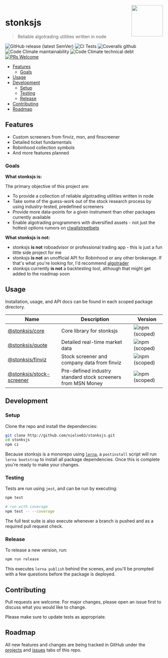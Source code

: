 <img src="https://raw.githubusercontent.com/nielse63/stonksjs/main/docs/img/logo.svg" align="right" width="100" />

# stonksjs

> Reliable algotrading utilities written in node

![GitHub release (latest SemVer)](https://img.shields.io/github/v/release/nielse63/stonksjs?style=flat-square)
![CI Tests](https://github.com/nielse63/stonksjs/workflows/CI%20Tests/badge.svg)
![Coveralls github](https://img.shields.io/coveralls/github/nielse63/stonksjs?style=flat-square)
![Code Climate maintainability](https://img.shields.io/codeclimate/maintainability/nielse63/stonksjs?style=flat-square)
![Code Climate technical debt](https://img.shields.io/codeclimate/tech-debt/nielse63/stonksjs?style=flat-square)
[![PRs Welcome](https://img.shields.io/badge/PRs-welcome-brightgreen.svg?style=flat-square)](http://makeapullrequest.com)

- [Features](#features)
  - [Goals](#goals)
- [Usage](#usage)
- [Development](#development)
  - [Setup](#setup)
  - [Testing](#testing)
  - [Release](#release)
- [Contributing](#contributing)
- [Roadmap](#roadmap)

## Features

- Custom screeners from finviz, msn, and finscreener
- Detailed ticket fundamentals
- Robinhood collection symbols
- And more features planned

### Goals

**What stonksjs is:**

The primary objective of this project are:

- To provide a collection of reliable algotrading utilities written in node
- Take some of the guess-work out of the stock research process by using
  industry-tested, predefined screeners
- Provide more data-points for a given instrument than other packages currently
  available
- Enable algotrading programmers with diversified assets - not just the hottest
  options rumors on [r/wallstreetbets](https://reddit.com/r/wallstreetbets)

**What stonksjs is not:**

- stonksjs **is not** roboadvisor or professional trading app - this is just a
  fun little side project for me
- stonksjs **is not** an unofficial API for Robinhood or any other brokerage. If
  that's what you're looking for, I'd recommend
  [algotrader](https://github.com/torreyleonard/algotrader)
- stonksjs currently **is not** a backtesting tool, although that might get
  added to the roadmap soon

## Usage

Installation, usage, and API docs can be found in each scoped package directory.

| Name                                                                                               | Description                                                  | Version                                                                                                    |
| -------------------------------------------------------------------------------------------------- | ------------------------------------------------------------ | ---------------------------------------------------------------------------------------------------------- |
| [@stonksjs/core](https://github.com/nielse63/stonksjs/tree/main/packages/core)                     | Core library for stonksjs                                    | ![npm (scoped)](https://img.shields.io/npm/v/@stonksjs/core?color=brightgreen&style=flat-square)           |
| [@stonksjs/quote](https://github.com/nielse63/stonksjs/tree/main/packages/quote)                   | Detailed real-time market data                               | ![npm (scoped)](https://img.shields.io/npm/v/@stonksjs/quote?color=brightgreen&style=flat-square)          |
| [@stonksjs/finviz](https://github.com/nielse63/stonksjs/tree/main/packages/finviz)                 | Stock screener and company data from finviz                  | ![npm (scoped)](https://img.shields.io/npm/v/@stonksjs/finviz?color=brightgreen&style=flat-square)         |
| [@stonksjs/stock-screener](https://github.com/nielse63/stonksjs/tree/main/packages/stock-screener) | Pre-defined industry standard stock screeners from MSN Money | ![npm (scoped)](https://img.shields.io/npm/v/@stonksjs/stock-screener?color=brightgreen&style=flat-square) |

## Development

### Setup

Clone the repo and install the dependencies:

```bash
git clone http://github.com/nielse63/stonksjs.git
cd stonksjs
npm ci
```

Because stonksjs is a monorepo using [`lerna`](https://github.com/lerna/lerna),
a `postinstall` script will run `lerna bootstrap` to install all package
dependencies. Once this is complete you're ready to make your changes.

### Testing

Tests are run using `jest`, and can be run by executing:

```bash
npm test

# run with coverage
npm test -- --coverage
```

The full test suite is also execute whenever a branch is pushed and as a
required pull request check.

### Release

To release a new version, run:

```bash
npm run release
```

This executes `lerna publish` behind the scenes, and you'll be prompted with a
few questions before the package is deployed.

## Contributing

Pull requests are welcome. For major changes, please open an issue first to
discuss what you would like to change.

Please make sure to update tests as appropriate.

## Roadmap

All new features and changes are being tracked in GitHub under the
[projects](https://github.com/nielse63/stonksjs/projects) and
[issues](https://github.com/nielse63/stonksjs/issues) tabs of this repo.
